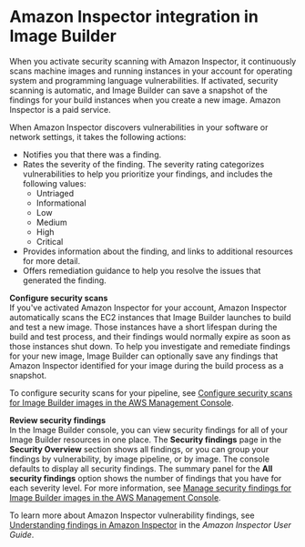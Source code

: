 # Amazon Inspector integration in Image Builder<a name="integ-inspector"></a>

When you activate security scanning with Amazon Inspector, it continuously scans machine images and running instances in your account for operating system and programming language vulnerabilities\. If activated, security scanning is automatic, and Image Builder can save a snapshot of the findings for your build instances when you create a new image\. Amazon Inspector is a paid service\.

When Amazon Inspector discovers vulnerabilities in your software or network settings, it takes the following actions:
+ Notifies you that there was a finding\.
+ Rates the severity of the finding\. The severity rating categorizes vulnerabilities to help you prioritize your findings, and includes the following values:
  + Untriaged
  + Informational
  + Low
  + Medium
  + High
  + Critical
+ Provides information about the finding, and links to additional resources for more detail\.
+ Offers remediation guidance to help you resolve the issues that generated the finding\.

**Configure security scans**  
If you've activated Amazon Inspector for your account, Amazon Inspector automatically scans the EC2 instances that Image Builder launches to build and test a new image\. Those instances have a short lifespan during the build and test process, and their findings would normally expire as soon as those instances shut down\. To help you investigate and remediate findings for your new image, Image Builder can optionally save any findings that Amazon Inspector identified for your image during the build process as a snapshot\.

To configure security scans for your pipeline, see [Configure security scans for Image Builder images in the AWS Management Console](image-security-findings.md#image-config-security-scans)\.

**Review security findings**  
In the Image Builder console, you can view security findings for all of your Image Builder resources in one place\. The **Security findings** page in the **Security Overview** section shows all findings, or you can group your findings by vulnerability, by image pipeline, or by image\. The console defaults to display all security findings\. The summary panel for the **All security findings** option shows the number of findings that you have for each severity level\. For more information, see [Manage security findings for Image Builder images in the AWS Management Console](image-security-findings.md#image-manage-security-findings)\.

To learn more about Amazon Inspector vulnerability findings, see [Understanding findings in Amazon Inspector](https://docs.aws.amazon.com/inspector/latest/user/findings-understanding.html) in the *Amazon Inspector User Guide*\.